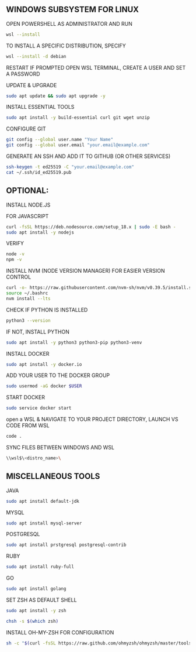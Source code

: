 ## WINDOWS SUBSYSTEM FOR LINUX

OPEN POWERSHELL AS ADMINISTRATOR AND RUN
```bash
wsl --install
```

TO INSTALL A SPECIFIC DISTRIBUTION, SPECIFY
```bash
wsl --install -d debian
```

RESTART IF PROMPTED
OPEN WSL TERMINAL, CREATE A USER AND SET A PASSWORD

UPDATE & UPGRADE
```bash
sudo apt update && sudo apt upgrade -y
```

INSTALL ESSENTIAL TOOLS
```bash
sudo apt install -y build-essential curl git wget unzip
```

CONFIGURE GIT
```bash
git config --global user.name "Your Name"
git config --global user.email "your.email@example.com"
```

GENERATE AN SSH AND ADD IT TO GITHUB (OR OTHER SERVICES)
```bash
ssh-keygen -t ed25519 -C "your.email@example.com"
cat ~/.ssh/id_ed25519.pub
```

## OPTIONAL:

INSTALL NODE.JS

FOR JAVASCRIPT
```bash
curl -fsSL https://deb.nodesource.com/setup_18.x | sudo -E bash -
sudo apt install -y nodejs
```

VERIFY
```bash
node -v
npm -v
```

INSTALL NVM (NODE VERSION MANAGER) FOR EASIER VERSION CONTROL
```bash
curl -o- https://raw.githubusercontent.com/nvm-sh/nvm/v0.39.5/install.sh | bash
source ~/.bashrc
nvm install --lts
```

CHECK IF PYTHON IS INSTALLED
```bash
python3 --version
```

IF NOT, INSTALL PYTHON
```bash
sudo apt install -y python3 python3-pip python3-venv
```

INSTALL DOCKER
```bash
sudo apt install -y docker.io
```

ADD YOUR USER TO THE DOCKER GROUP
```bash
sudo usermod -aG docker $USER
```

START DOCKER
```bash
sudo service docker start
```

open a WSL & NAVIGATE TO YOUR PROJECT DIRECTORY, LAUNCH VS CODE FROM WSL
```bash
code .
```

SYNC FILES BETWEEN WINDOWS AND WSL
```bash
\\wsl$\<distro_name>\
```

## MISCELLANEOUS TOOLS

JAVA
```bash
sudo apt install default-jdk
```
MYSQL
```bash
sudo apt install mysql-server
```
POSTGRESQL
```bash
sudo apt install prstgresql postgresql-contrib
```
RUBY
```bash
sudo apt install ruby-full
```
GO
```bash
sudo apt install golang
```

SET ZSH AS DEFAULT SHELL
```bash
sudo apt install -y zsh
```

```bash
chsh -s $(which zsh)
```

INSTALL OH-MY-ZSH FOR CONFIGURATION
```bash
sh -c "$(curl -fsSL https://raw.github.com/ohmyzsh/ohmyzsh/master/tools/install.sh)"
```
